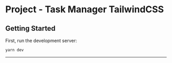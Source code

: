# Project - Task Manager TailwindCSS

## Getting Started

First, run the development server:

```bash
yarn dev
```

---